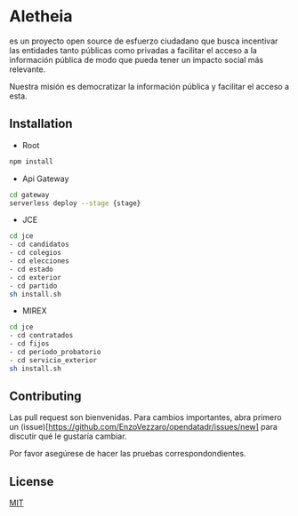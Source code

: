 # Aletheia 

es un proyecto open source de esfuerzo ciudadano que busca incentivar las entidades tanto públicas como privadas a facilitar el acceso a la información pública de modo que pueda tener un impacto social más relevante. 

Nuestra misión es democratizar la información pública y facilitar el acceso a esta.

## Installation

- Root
```bash
npm install
```

- Api Gateway
```bash
cd gateway
serverless deploy --stage {stage}
```

- JCE
```bash
cd jce
- cd candidatos
- cd colegios
- cd elecciones
- cd estado
- cd exterior
- cd partido
sh install.sh
```

- MIREX
```bash
cd jce
- cd contratados
- cd fijos
- cd periodo_probatorio
- cd servicio_exterior
sh install.sh
```

## Contributing

Las pull request son bienvenidas. Para cambios importantes, abra primero un (issue)[https://github.com/EnzoVezzaro/opendatadr/issues/new] para discutir qué le gustaría cambiar.

Por favor asegúrese de hacer las pruebas correspondondientes.

## License
[MIT](https://choosealicense.com/licenses/mit/)